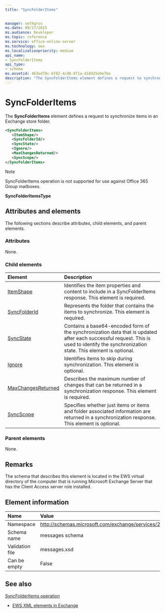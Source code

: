 ```yaml
---
title: "SyncFolderItems"
 
 
manager: sethgros
ms.date: 09/17/2015
ms.audience: Developer
ms.topic: reference
ms.service: office-online-server
ms.technology: ews
ms.localizationpriority: medium
api_name:
- SyncFolderItems
api_type:
- schema
ms.assetid: 463ed78c-bf82-4cd8-971a-d18425e9e7be
description: "The SyncFolderItems element defines a request to synchronize items in an Exchange store folder."
---
```


# SyncFolderItems

The **SyncFolderItems** element defines a request to synchronize items in an Exchange store folder. 
  
```xml
<SyncFolderItems>
   <ItemShape/>
   <SyncFolderId/>
   <SyncState/>
   <Ignore/>
   <MaxChangesReturned/>
   <SyncScope/>
</SyncFolderItems>
```

> [!NOTE]
> SyncFolderItems operation is not supported for use against Office 365 Group mailboxes.

 **SyncFolderItemsType**
## Attributes and elements

The following sections describe attributes, child elements, and parent elements.
  
### Attributes

None.
  
### Child elements

|**Element**|**Description**|
|:-----|:-----|
|[ItemShape](itemshape.md) <br/> |Identifies the item properties and content to include in a SyncFolderItems response. This element is required.  <br/> |
|[SyncFolderId](syncfolderid.md) <br/> |Represents the folder that contains the items to synchronize. This element is required.  <br/> |
|[SyncState](syncstate-ex15websvcsotherref.md) <br/> |Contains a base64-encoded form of the synchronization data that is updated after each successful request. This is used to identify the synchronization state. This element is optional.  <br/> |
|[Ignore](ignore.md) <br/> |Identifies items to skip during synchronization. This element is optional.  <br/> |
|[MaxChangesReturned](maxchangesreturned.md) <br/> |Describes the maximum number of changes that can be returned in a synchronization response. This element is required.  <br/> |
|[SyncScope](syncscope.md) <br/> |Specifies whether just items or items and folder associated information are returned in a synchronization response. This element is optional.  <br/> |
   
### Parent elements

None.
  
## Remarks

The schema that describes this element is located in the EWS virtual directory of the computer that is running Microsoft Exchange Server that has the Client Access server role installed.
  
## Element information

|**Name**|**Value**|
|:-----|:-----|
|Namespace  <br/> |http://schemas.microsoft.com/exchange/services/2006/messages  <br/> |
|Schema name  <br/> |messages schema  <br/> |
|Validation file  <br/> |messages.xsd  <br/> |
|Can be empty  <br/> |False  <br/> |
   
## See also



[SyncFolderItems operation](syncfolderitems-operation.md)


- [EWS XML elements in Exchange](ews-xml-elements-in-exchange.md)

